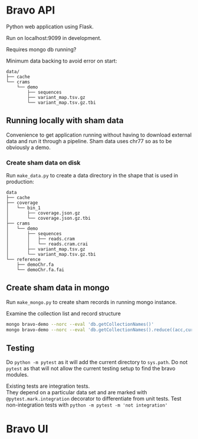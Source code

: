 # Bravo API
Python web application using Flask.

Run on localhost:9099 in development.

Requires mongo db running?

Minimum data backing to avoid error on start:
```
data/
├── cache
└── crams
    └── demo
        ├── sequences
        ├── variant_map.tsv.gz
        └── variant_map.tsv.gz.tbi
```

## Running locally with sham data
Convenience to get application running without having to download external data and run it through a pipeline.
Sham data uses chr77 so as to be obviously a demo.

### Create sham data on disk
Run `make_data.py` to create a data directory in the shape that is used in production:
```
data
├── cache
├── coverage
│   └── bin_1
│       ├── coverage.json.gz
│       └── coverage.json.gz.tbi
├── crams
│   └── demo
│       ├── sequences
│       │   ├── reads.cram
│       │   └── reads.cram.crai
│       ├── variant_map.tsv.gz
│       └── variant_map.tsv.gz.tbi
└── reference
    ├── demoChr.fa
    └── demoChr.fa.fai
```

## Create sham data in mongo

Run `make_mongo.py` to create sham records in running mongo instance.

Examine the collection list and record structure
```sh
mongo bravo-demo --norc --eval 'db.getCollectionNames()'
mongo bravo-demo --norc --eval 'db.getCollectionNames().reduce((acc,cur)=>{acc[cur]=db[cur].findOne(); return acc}, {})'
```

## Testing

Do `python -m pytest` as it will add the current directory to `sys.path`.
Do not `pytest` as that will not allow the current testing setup to find the bravo modules.

Existing tests are integration tests.  
They depend on a particular data set and are marked with `@pytest.mark.integration` decorator to differentiate from unit tests.
Test non-integration tests with `python -m pytest -m 'not integration'`

# Bravo UI
